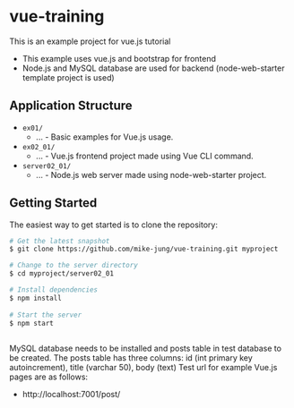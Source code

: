 # vue-training

This is an example project for vue.js tutorial

- This example uses vue.js and bootstrap for frontend
- Node.js and MySQL database are used for backend (node-web-starter template project is used)


## Application Structure

  * `ex01/`
    * ... - Basic examples for Vue.js usage.
  * `ex02_01/`
    * ... - Vue.js frontend project made using Vue CLI command.
  * `server02_01/`
    * ... - Node.js web server made using node-web-starter project.
    

## Getting Started

The easiest way to get started is to clone the repository:

```sh
# Get the latest snapshot
$ git clone https://github.com/mike-jung/vue-training.git myproject

# Change to the server directory
$ cd myproject/server02_01

# Install dependencies
$ npm install
 
# Start the server
$ npm start
 
```

MySQL database needs to be installed and posts table in test database to be created.
The posts table has three columns: id (int primary key autoincrement), title (varchar 50), body (text)
Test url for example Vue.js pages are as follows:

  * http://localhost:7001/post/

